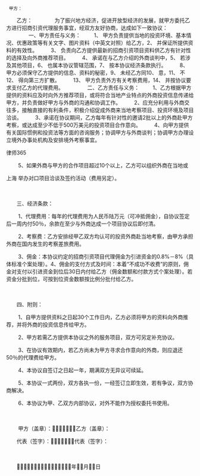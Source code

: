 
     甲方： 
　　乙方：　　 
　　为了振兴地方经济，促进开放型经济的发展，就甲方委托乙方进行招商引资代理服务事宜，经双方友好协商，达成如下一致协议： 
　　 
　　一、甲方责任与义务： 
　　 1、 甲方负责提供当地的投资环境、基本情况、优惠政策等有关文字、图片资料（中英文对照）给乙方，2、 并保证所提供资料的有效性。 
　　 3、 负责向乙方提供最新的招商引资项目资料供乙方有针对性的选择及向外商推荐项目。 
　　 4、 承诺在与乙方介绍的外商谈判中，5、 若涉及其他项目，6、 也属本协议管辖范围，7、 按本协议经济条款执行。 
　　 8、 甲方必须保守乙方提供的信息、资料的秘密，9、 未经乙方同10、 意，11、 不12、 得向第三方扩散。 
　　 13、 甲方负责外方有关考察费用，14、 并按协议要求支付乙方的代理费用。 
　　 
　　二、乙方责任与义务： 
　　 1、乙方根据甲方提供的资料应及时向外方推荐项目，或将符合当地产业特点的外商投资信息传递给甲方，并负责做好甲方与外商的沟通和协调工作。 
　　 2、应充分利用与外商交往多，接触直接的有利条件，积极介绍促成外商来当地考察项目、投资环境及项目洽谈。 
　　 3、承诺在协议期间，乙方每年有针对性的邀请2批以上的外商赴甲方考察，或达成至少不低于500万美元的投资项目合作意向。 
　　 4、向甲方提供有关国际惯例和投资法等方面的咨询服务；协调甲方与外商谈判；协调甲方办理设立境外办事处机构及安排境外考察事宜。 




 
律师365






　　 5、如果外商与甲方的合作项目超过10个以上，乙方可以组织外商在当地或

上海
举办对口项目洽谈及签约活动（费用另定）。 

　　 

　　三、经济条款： 

　　 1、代理费用：每年的代理费用为人民币陆万元（可冲抵佣金），自协议签定后一周内付50％，余款在至少与外商达成一个项目协议后即付清。 

　　 2、考察费：乙方安排经甲乙双方均认可的投资外商赴当地考察，由甲方承担外商在国内发生的考察差旅费用。 

　　 3、佣金：本协议约定的招商引资项目代理佣金为引进资金的0.8%－8%（具体标准个案处理）。4、佣金的支付方式及时间：本着“不成功不收费”的原则，佣金对支付以引进资金到位后30日内付给乙方（佣金数额和付款方式个案处理）。若资金分批到位，可按到位资金数额按比例分批付给乙方。 

　　 

　　四、附则： 

　　 1、自甲方提供资料之日起30个工作日内，乙方必须将甲方的资料向外商推荐，并将外商的投资信息传给甲方。 

　　 2、甲方若需乙方提供本协议之外的服务项目，双方可另定补充协议。 

　　 3、在协议有效期内，若乙方尚未为甲方寻求合作意向的外商，则应退还50％的代理费给甲方。 

　　 4、本协议自签订之日起一年，期满双方无异议可续延。 

　　 5、本协议一式两份，双方各执一份，一经签订立即生效，若有争议，双方协商解决。 

　　 6、本协议为甲、乙双方内部协议，对外不能作为授权委托书使用。 

　　 

　　 甲方（盖章）：乙方（盖章）：

　　代表（签字）：代表（签字）： 

　　 

　　年月日 

 


 

 
 
 
 
 
  


  
 

  


  


  
 
 
 
 

